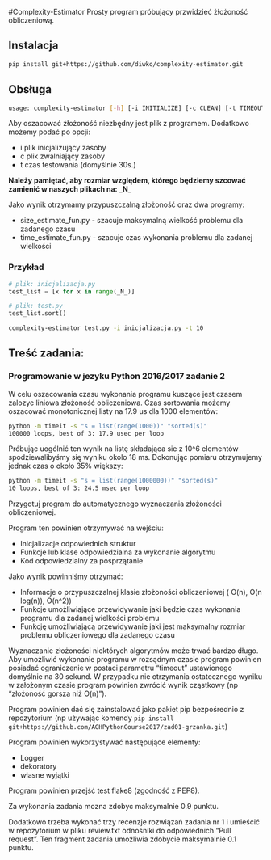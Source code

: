#Complexity-Estimator
Prosty program próbujący przwidzieć żłożoność obliczeniową.

## Instalacja
```bash
pip install git+https://github.com/diwko/complexity-estimator.git
```

## Obsługa
```bash
usage: complexity-estimator [-h] [-i INITIALIZE] [-c CLEAN] [-t TIMEOUT] main
```

Aby oszacować żłożoność niezbędny jest plik z programem.
Dodatkowo możemy podać po opcji:
 - i plik inicjalizujący zasoby
 - c plik zwalniający zasoby
 - t czas testowania (domyślnie 30s.)
 
<b>Należy pamiętać, aby rozmiar względem, którego będziemy szcować zamienić w naszych plikach na: \_N\_</b><br>

Jako wynik otrzymamy przypuszczalną złożoność oraz dwa programy:
- size_estimate_fun.py - szacuje maksymalną wielkość problemu dla zadanego czasu
- time_estimate_fun.py - szacuje czas wykonania problemu dla zadanej wielkości 

### Przykład
```python
# plik: inicjalizacja.py
test_list = [x for x in range(_N_)]
```

```python
# plik: test.py
test_list.sort()
```

```bash
complexity-estimator test.py -i inicjalizacja.py -t 10
```

## Treść zadania:

### Programowanie w jezyku Python 2016/2017 zadanie 2

W celu oszacowania czasu wykonania programu kuszące jest czasem zalozyc liniowa złożoność obliczeniowa.
Czas sortowania możemy oszacować monotonicznej listy na 17.9 us dla 1000 elementów:

```bash
python -m timeit -s "s = list(range(1000))" "sorted(s)"
100000 loops, best of 3: 17.9 usec per loop
```


Próbując uogólnić ten wynik na listę składająca sie z 10^6 elementów spodziewalibyśmy się wyniku okolo 18 ms. Dokonując pomiaru otrzymujemy jednak czas o około 35% większy: 

```bash
python -m timeit -s "s = list(range(1000000))" "sorted(s)"
10 loops, best of 3: 24.5 msec per loop
```


Przygotuj program do automatycznego wyznaczania złożoności obliczeniowej.

Program ten powinien otrzymywać na wejściu:
 -  Inicjalizacje odpowiednich struktur
 - Funkcje lub klase odpowiedzialna za wykonanie algorytmu
 - Kod odpowiedzialny za posprzątanie

Jako wynik powinniśmy otrzymać:
 - Informacje o przypuszczalnej klasie złożoności obliczeniowej ( O(n), O(n log(n)), O(n^2))
 - Funkcje umożliwiające przewidywanie jaki będzie czas wykonania programu dla zadanej wielkości problemu
 - Funkcję umożliwiającą przewidywanie jaki jest maksymalny rozmiar problemu obliczeniowego dla zadanego czasu

Wyznaczanie złożoności niektórych algorytmów może trwać bardzo długo. Aby umożliwić wykonanie programu w rozsądnym czasie program powinien posiadać ograniczenie w postaci parametru “timeout” ustawionego domyślnie na 30 sekund. W przypadku nie otrzymania ostatecznego wyniku w założonym czasie program powinien zwrócić wynik cząstkowy (np “złożoność gorsza niż O(n)”).

Program powinien dać się zainstalować jako pakiet pip bezpośrednio z repozytorium (np używając komendy 
`pip install git+https://github.com/AGHPythonCourse2017/zad01-grzanka.git`)

Program powinien wykorzystywać następujące elementy:
 - Logger
 - dekoratory
 - własne wyjątki

Program powinien przejść test flake8 (zgodność z PEP8).

Za wykonania zadania mozna zdobyc maksymalnie 0.9 punktu.

Dodatkowo trzeba wykonać trzy recenzje rozwiązań zadania nr 1 i umieścić w repozytorium w pliku review.txt odnośniki do odpowiednich “Pull request”. Ten fragment zadania umożliwia zdobycie maksymalnie 0.1 punktu.
